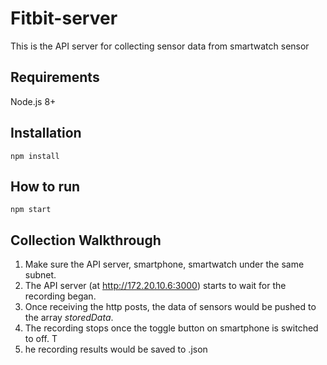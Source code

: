 # Fitbit-server
This is the API server for collecting sensor data from smartwatch sensor

## Requirements
Node.js 8+

## Installation
```
npm install
```

## How to run
```
npm start
```

## Collection Walkthrough  
1. Make sure the API server, smartphone, smartwatch under the same subnet. 
2. The API server (at http://172.20.10.6:3000) starts to wait for the recording began.
3. Once receiving the http posts, the data of sensors would be pushed to the array *storedData*.
4. The recording stops once the toggle button on smartphone is switched to off. T
5. he recording results would be saved to <current time stamp>.json
  
  

